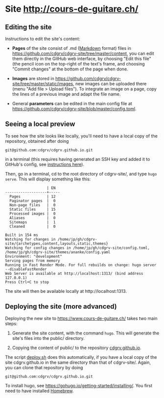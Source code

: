 # Site http://cours-de-guitare.ch/

## Editing the site

Instructions to edit the site's content:

* **Pages** of the site consist of .md
  ([Markdown](https://github.com/adam-p/markdown-here/wiki/Markdown-Cheatsheet) format) files in
  https://github.com/cdgrv/cdgrv-site/tree/master/content, you can edit
  them directly in the GitHub web interface, by choosing "Edit this
  file" (the pencil icon on the top-right of the text's frame, and
  choosing "Commit changes" at the bottom of the page when done.

* **Images** are stored in
  https://github.com/cdgrv/cdgrv-site/tree/master/static/images, new
  images can be uploaded there (menu "Add file > Upload files"). To
  integrate an image on a page, copy the lines of a previous image and
  adapt the file name. 

* General **parameters** can be edited in the main config file at
  https://github.com/cdgrv/cdgrv-site/blob/master/config.toml.

## Seeing a local preview

To see how the site looks like locally, you'll need to have a local copy
of the repository, obtained after doing

```
git@github.com:cdgrv/cdgrv.github.io.git
```

in a terminal (this requires having generated an SSH key and added it to
GitHub's config, see [instructions
here](https://docs.github.com/en/authentication/connecting-to-github-with-ssh/adding-a-new-ssh-key-to-your-github-account)).

Then, go in a terminal, cd to the root directory of cdgrv-site/, and
type `hugo serve`. This will display something like this:

```
                   | EN
-------------------+-----
  Pages            | 12
  Paginator pages  |  0
  Non-page files   |  0
  Static files     | 15
  Processed images |  0
  Aliases          |  0
  Sitemaps         |  1
  Cleaned          |  0

Built in 154 ms
Watching for changes in /home/jp/gh/cdgrv-site/{archetypes,content,layouts,static,themes}
Watching for config changes in /home/jp/gh/cdgrv-site/config.toml, /home/jp/gh/cdgrv-site/themes/ananke/config.yaml
Environment: "development"
Serving pages from memory
Running in Fast Render Mode. For full rebuilds on change: hugo server --disableFastRender
Web Server is available at http://localhost:1313/ (bind address 127.0.0.1)
Press Ctrl+C to stop
```

The site will then be available locally at http://localhost:1313.

## Deploying the site (more advanced)

Deploying the new site to https://www.cours-de-guitare.ch/ takes two main steps:

1. Generate the site content, with the command `hugo`. This will generate the site's files into the public/ directory.

2. Copying the content of public/ to the repository [cdgrv.github.io](https://github.com/cdgrv/cdgrv.github.io).

The script
[deploy.sh](https://github.com/cdgrv/cdgrv-site/blob/master/deploy.sh)
does this automatically, if you have a local copy of the site
cdgrv.github.io in the same directory than that of cdgrv-site/. Again,
you can clone that repository by doing

```
git@github.com:cdgrv/cdgrv.github.io.git
```

To install hugo, see <https://gohugo.io/getting-started/installing/>.
You first need to have installed [Homebrew](https://brew.sh/).



